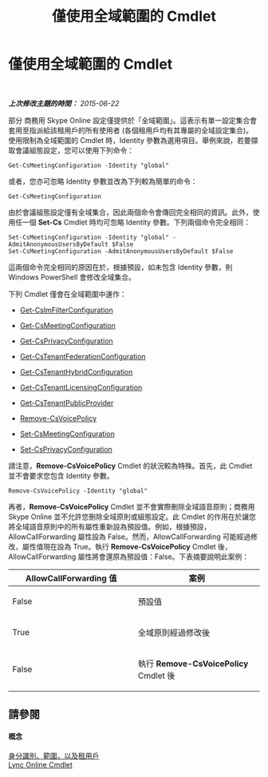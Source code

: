 ﻿---
title: 僅使用全域範圍的 Cmdlet
TOCTitle: 僅使用全域範圍的 Cmdlet
ms:assetid: 0ffd3bc9-a6a1-4c2e-8d52-e599acc49d2d
ms:mtpsurl: https://technet.microsoft.com/zh-tw/library/Dn362771(v=OCS.15)
ms:contentKeyID: 56269063
ms.date: 08/10/2015
mtps_version: v=OCS.15
ms.translationtype: HT
---

# 僅使用全域範圍的 Cmdlet

 

_**上次修改主題的時間：** 2015-06-22_

部分 商務用 Skype Online 設定僅提供於「全域範圍」。這表示有單一設定集合會套用至指派給該租用戶的所有使用者 (各個租用戶均有其專屬的全域設定集合)。使用限制為全域範圍的 Cmdlet 時，Identity 參數為選用項目。舉例來說，若要擷取會議組態設定，您可以使用下列命令：

    Get-CsMeetingConfiguration -Identity "global"

或者，您亦可忽略 Identity 參數並改為下列較為簡單的命令：

    Get-CsMeetingConfiguration

由於會議組態設定僅有全域集合，因此兩個命令會傳回完全相同的資訊。此外，使用任一個 **Set-Cs** Cmdlet 時均可忽略 Identity 參數。下列兩個命令完全相同：

    Set-CsMeetingConfiguration -Identity "global" -AdmitAnonymousUsersByDefault $False
    Set-CsMeetingConfiguration -AdmitAnonymousUsersByDefault $False

這兩個命令完全相同的原因在於，根據預設，如未包含 Identity 參數，則 Windows PowerShell 會修改全域集合。

下列 Cmdlet 僅會在全域範圍中運作：

  - [Get-CsImFilterConfiguration](https://docs.microsoft.com/en-us/powershell/module/skype/Get-CsImFilterConfiguration)

  - [Get-CsMeetingConfiguration](get-csmeetingconfiguration.md)

  - [Get-CsPrivacyConfiguration](https://docs.microsoft.com/en-us/powershell/module/skype/Get-CsPrivacyConfiguration)

  - [Get-CsTenantFederationConfiguration](get-cstenantfederationconfiguration.md)

  - [Get-CsTenantHybridConfiguration](get-cstenanthybridconfiguration.md)

  - [Get-CsTenantLicensingConfiguration](get-cstenantlicensingconfiguration.md)

  - [Get-CsTenantPublicProvider](get-cstenantpublicprovider.md)

  - [Remove-CsVoicePolicy](remove-csvoicepolicy.md)

  - [Set-CsMeetingConfiguration](set-csmeetingconfiguration.md)

  - [Set-CsPrivacyConfiguration](https://docs.microsoft.com/en-us/powershell/module/skype/Set-CsPrivacyConfiguration)

請注意，**Remove-CsVoicePolicy** Cmdlet 的狀況較為特殊。首先，此 Cmdlet 並不會要求您包含 Identity 參數。

    Remove-CsVoicePolicy -Identity "global"

再者，**Remove-CsVoicePolicy** Cmdlet 並不會實際刪除全域語音原則；商務用 Skype Online 並不允許您刪除全域原則或組態設定。此 Cmdlet 的作用在於讓您將全域語音原則中的所有屬性重新設為預設值。例如，根據預設，AllowCallForwarding 屬性設為 False。然而，AllowCallForwarding 可能經過修改，屬性值現在設為 True。執行 **Remove-CsVoicePolicy** Cmdlet 後，AllowCallForwarding 屬性將會還原為預設值：False。下表摘要說明此案例：


<table>
<colgroup>
<col style="width: 50%" />
<col style="width: 50%" />
</colgroup>
<thead>
<tr class="header">
<th>AllowCallForwarding 值</th>
<th>案例</th>
</tr>
</thead>
<tbody>
<tr class="odd">
<td><p>False</p></td>
<td><p>預設值</p></td>
</tr>
<tr class="even">
<td><p>True</p></td>
<td><p>全域原則經過修改後</p></td>
</tr>
<tr class="odd">
<td><p>False</p></td>
<td><p>執行 <strong>Remove-CsVoicePolicy</strong> Cmdlet 後</p></td>
</tr>
</tbody>
</table>


## 請參閱

#### 概念

[身分識別、範圍，以及租用戶](identities-scopes-and-tenants-in-skype-for-business-online.md)  
[Lync Online Cmdlet](the-skype-for-business-online-cmdlets.md)

